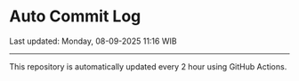 # Auto Commit Log

Last updated: Monday, 08-09-2025 11:16 WIB

---

This repository is automatically updated every 2 hour using GitHub Actions.
